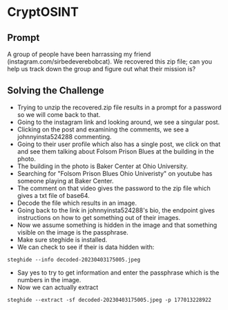 # CryptOSINT

## Prompt

A group of people have been harrassing my friend (instagram.com/sirbedeverebobcat). We recovered this zip file; can you help us track down the group and figure out what their mission is?

## Solving the Challenge

- Trying to unzip the recovered.zip file results in a prompt for a password so we will come back to that.
- Going to the instagram link and looking around, we see a singular post.
- Clicking on the post and examining the comments, we see a johnnyinsta524288 commenting.
- Going to their user profile which also has a single post, we click on that and see them talking about Folsom Prison Blues at the building in the photo.
- The building in the photo is Baker Center at Ohio University.
- Searching for "Folsom Prison Blues Ohio Univeristy" on youtube has someone playing at Baker Center.
- The comment on that video gives the password to the zip file which gives a txt file of base64. 
- Decode the file which results in an image.
- Going back to the link in johnnyinsta524288's bio, the endpoint gives instructions on how to get something out of their images.
- Now we assume something is hidden in the image and that something visible on the image is the passphrase.
- Make sure steghide is installed.
- We can check to see if their is data hidden with:
```
steghide --info decoded-20230403175005.jpeg
```
- Say yes to try to get information and enter the passphrase which is the numbers in the image.
- Now we can actually extract 
```
steghide --extract -sf decoded-20230403175005.jpeg -p 177013228922
```

